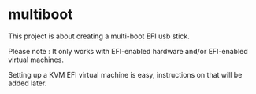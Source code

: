 # multiboot

This project is about creating a multi-boot EFI usb stick.

Please note : It only works with EFI-enabled hardware and/or EFI-enabled virtual machines.

Setting up a KVM EFI virtual machine is easy, instructions on that will be added later.

